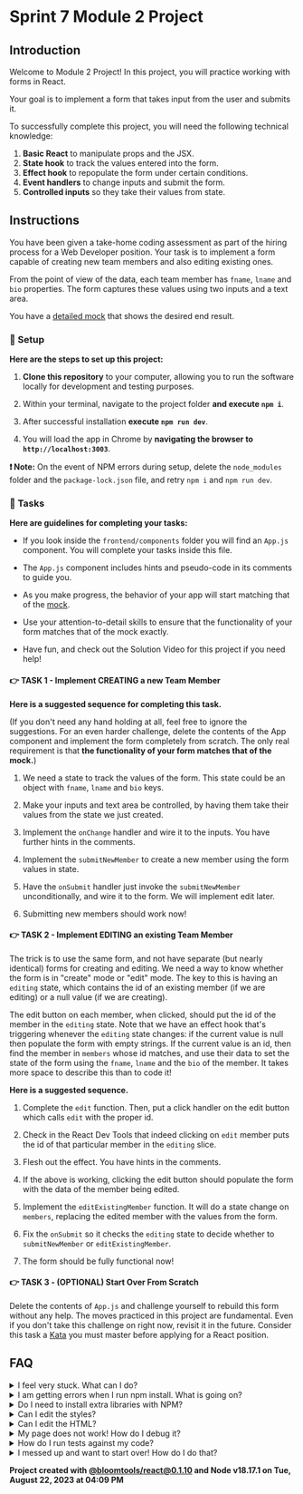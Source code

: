 # Sprint 7 Module 2 Project

## Introduction

Welcome to Module 2 Project! In this project, you will practice working with forms in React.

Your goal is to implement a form that takes input from the user and submits it.

To successfully complete this project, you will need the following technical knowledge:

1. **Basic React** to manipulate props and the JSX.
2. **State hook** to track the values entered into the form.
3. **Effect hook** to repopulate the form under certain conditions.
4. **Event handlers** to change inputs and submit the form.
5. **Controlled inputs** so they take their values from state.

## Instructions

You have been given a take-home coding assessment as part of the hiring process for a Web Developer position. Your task is to implement a form capable of creating new team members and also editing existing ones.

From the point of view of the data, each team member has `fname`, `lname` and `bio` properties. The form captures these values using two inputs and a text area.

You have a [detailed mock](https://bloominstituteoftechnology.github.io/W_S7M2_Project/) that shows the desired end result.

### 💾 Setup

**Here are the steps to set up this project:**

1. **Clone this repository** to your computer, allowing you to run the software locally for development and testing purposes.

2. Within your terminal, navigate to the project folder **and execute `npm i`**.

3. After successful installation **execute `npm run dev`**.

4. You will load the app in Chrome by **navigating the browser to `http://localhost:3003`**.

**❗ Note:** On the event of NPM errors during setup, delete the `node_modules` folder and the `package-lock.json` file, and retry `npm i` and `npm run dev`.

### 🥷 Tasks

**Here are guidelines for completing your tasks:**

- If you look inside the `frontend/components` folder you will find an `App.js` component. You will complete your tasks inside this file.

- The `App.js` component includes hints and pseudo-code in its comments to guide you.

- As you make progress, the behavior of your app will start matching that of the [mock](https://bloominstituteoftechnology.github.io/W_S7M2_Project/).

- Use your attention-to-detail skills to ensure that the functionality of your form matches that of the mock exactly.

- Have fun, and check out the Solution Video for this project if you need help!

#### 👉 TASK 1 - Implement CREATING a new Team Member

**Here is a suggested sequence for completing this task.**

(If you don't need any hand holding at all, feel free to ignore the suggestions. For an even harder challenge, delete the contents of the App component and implement the form completely from scratch. The only real requirement is that **the functionality of your form matches that of the mock.**)

1. We need a state to track the values of the form. This state could be an object with `fname`, `lname` and `bio` keys.

2. Make your inputs and text area be controlled, by having them take their values from the state we just created.

3. Implement the `onChange` handler and wire it to the inputs. You have further hints in the comments.

4. Implement the `submitNewMember` to create a new member using the form values in state.

5. Have the `onSubmit` handler just invoke the `submitNewMember` unconditionally, and wire it to the form. We will implement edit later.

6. Submitting new members should work now!

#### 👉 TASK 2 - Implement EDITING an existing Team Member

The trick is to use the same form, and not have separate (but nearly identical) forms for creating and editing. We need a way to know whether the form is in "create" mode or "edit" mode. The key to this is having an `editing` state, which contains the id of an existing member (if we are editing) or a null value (if we are creating).

The edit button on each member, when clicked, should put the id of the member in the `editing` state. Note that we have an effect hook that's triggering whenever the `editing` state changes: if the current value is null then populate the form with empty strings. If the current value is an id, then find the member in `members` whose id matches, and use their data to set the state of the form using the `fname`, `lname` and the `bio` of the member. It takes more space to describe this than to code it!

**Here is a suggested sequence.**

1. Complete the `edit` function. Then, put a click handler on the edit button which calls `edit` with the proper id.

2. Check in the React Dev Tools that indeed clicking on `edit` member puts the id of that particular member in the `editing` slice.

3. Flesh out the effect. You have hints in the comments.

4. If the above is working, clicking the edit button should populate the form with the data of the member being edited.

5. Implement the `editExistingMember` function. It will do a state change on `members`, replacing the edited member with the values from the form.

6. Fix the `onSubmit` so it checks the `editing` state to decide whether to `submitNewMember` or `editExistingMember`.

7. The form should be fully functional now!

#### 👉 TASK 3 - (OPTIONAL) Start Over From Scratch

Delete the contents of `App.js` and challenge yourself to rebuild this form without any help. The moves practiced in this project are fundamental. Even if you don't take this challenge on right now, revisit it in the future. Consider this task a [Kata](https://en.wikipedia.org/wiki/Kata) you must master before applying for a React position.

## FAQ

<details>
  <summary>I feel very stuck. What can I do?</summary>

Check out the Solution Video for this project in your learning platform. In it, an industry expert will walk you through their thinking in detail while they solve the tasks. The Solution Videos are highly recommended even if you are not stuck: you will learn lots of tricks.

</details>

<details>
  <summary>I am getting errors when I run npm install. What is going on?</summary>

This project requires Node to be correctly installed on your computer to work. Sometimes Node can be installed but misconfigured. Try deleting `node_modules` and running `npm install`. If that fails, try deleting both `node_modules` and `package-lock.json` before reinstalling. If all fails, please request support!

</details>

<details>
  <summary>Do I need to install extra libraries with NPM?</summary>

No. Everything you need should be installed already.

</details>

<details>
  <summary>Can I edit the styles?</summary>

Of course! Have at it.

</details>

<details>
  <summary>Can I edit the HTML?</summary>

That's probably not a great idea. Why do you want to do that?

</details>

<details>
  <summary>My page does not work! How do I debug it?</summary>

With React, it's very important that we use the React Dev Tools to monitor the state of our components as we interact with the App. If the state is not adjusting like it should, that's good to know. If the state does change but the UI does not respond, that's a different thing.

If your code has a syntax problem, the app will print error messages in the console. Focus on the first message. Place console logs right before the crash site (errors usually inform of the line number where the problem originates) and see if your variables contain the data you think they do. Comment out chunks of code until you get it to compile!

</details>

<details>
  <summary>How do I run tests against my code?</summary>

This particular project has no tests in it. All testing must be manual!

</details>

<details>
  <summary>I messed up and want to start over! How do I do that?</summary>

Do NOT delete your repository from GitHub! Instead, commit frequently as you work. Make a commit whenever you achieve anything and the app isn't crashing in Chrome. This in practice creates restore points you can use should you wreak havoc with your app. If you find yourself in a mess, use git reset --hard to simply discard all changes to your code since your last commit. If you are dead-set on restarting the challenge from scratch, you can do this with Git as well. Research how to reset hard to a specific commit.

</details>

**Project created with [@bloomtools/react@0.1.10](https://github.com/bloominstituteoftechnology/npm-tools-react) and Node v18.17.1 on Tue, August 22, 2023 at 04:09 PM**

